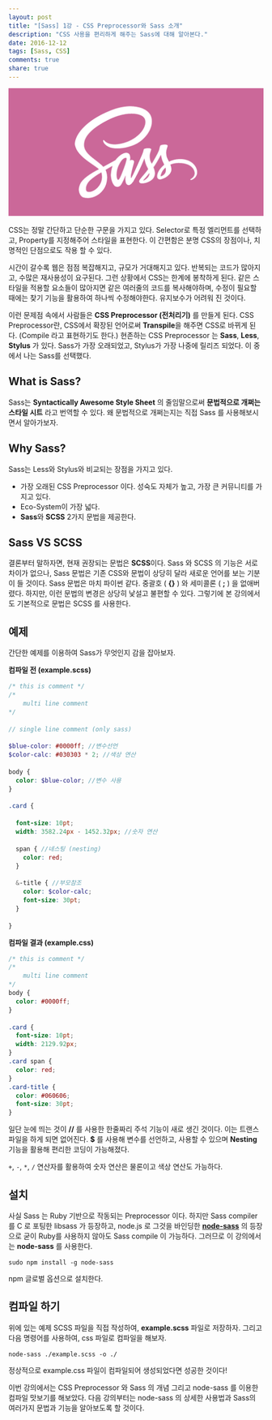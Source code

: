 ```yaml
---
layout: post
title: "[Sass] 1강 - CSS Preprocessor와 Sass 소개"
description: "CSS 사용을 편리하게 해주는 Sass에 대해 알아본다."
date: 2016-12-12
tags: [Sass, CSS]
comments: true
share: true
---
```


![](/images/sass.png)

CSS는 정말 간단하고 단순한 구문을 가지고 있다. Selector로 특정 엘리먼트를 선택하고, Property를 지정해주어 스타일을 표현한다. 이 간편함은 분명 CSS의 장점이나, 치명적인 단점으로도 작용 할 수 있다.

시간이 갈수록 웹은 점점 복잡해지고, 규모가 거대해지고 있다. 반복되는 코드가 많아지고, 수많은 재사용성이 요구된다. 그런 상황에서 CSS는 한계에 봉착하게 된다. 같은 스타일을 적용할 요소들이 많아지면 같은 여러줄의 코드를 복사해야하며, 수정이 필요할 때에는 찾기 기능을 활용하여 하나씩 수정해야한다. 유지보수가 어려워 진 것이다.

이런 문제점 속에서 사람들은 **CSS Preprocessor (전처리기)** 를 만들게 된다. CSS Preprocessor란, CSS에서 확장된 언어로써 **Transpile**을 해주면 CSS로 바뀌게 된다. (Compile 라고 표현하기도 한다.) 현존하는 CSS Preprocessor 는 **Sass**, **Less**, **Stylus** 가 있다. Sass가 가장 오래되었고, Stylus가 가장 나중에 릴리즈 되었다. 이 중에서 나는 Sass를 선택했다.

## What is Sass?

Sass는 **Syntactically Awesome Style Sheet** 의 줄임말으로써 **문법적으로 개쩌는 스타일 시트** 라고 번역할 수 있다. 왜 문법적으로 개쩌는지는 직접 Sass 를 사용해보시면서 알아가보자.

## Why Sass?

Sass는 Less와 Stylus와 비교되는 장점을 가지고 있다.

* 가장 오래된 CSS Preprocessor 이다. 성숙도 자체가 높고, 가장 큰 커뮤니티를 가지고 있다.
* Eco-System이 가장 넓다.
* **Sass**와 **SCSS** 2가지 문법을 제공한다.

## Sass VS SCSS

결론부터 말하자면, 현재 권장되는 문법은 **SCSS**이다. Sass 와 SCSS 의 기능은 서로 차이가 없으나, Sass 문법은 기존 CSS와 문법이 상당히 달라 새로운 언어를 보는 기분이 들 것이다. Sass 문법은 마치 파이썬 같다. 중괄호 ( **{}** ) 와 세미콜론 ( **;** ) 을 없애버렸다. 하지만, 이런 문법의 변경은 상당히 낯설고 불편할 수 있다. 그렇기에 본 강의에서도 기본적으로 문법은 SCSS 를 사용한다.

## 예제

간단한 예제를 이용하여 Sass가 무엇인지 감을 잡아보자.

**컴파일 전 (example.scss)**

```scss
/* this is comment */
/*
	multi line comment
*/

// single line comment (only sass)

$blue-color: #0000ff; //변수선언
$color-calc: #030303 * 2; //색상 연산

body {
  color: $blue-color; //변수 사용
}

.card {

  font-size: 10pt;
  width: 3582.24px - 1452.32px; //숫자 연산

  span { //네스팅 (nesting)
    color: red;
  }

  &-title { //부모참조
    color: $color-calc;
    font-size: 30pt;
  }

}
```

**컴파일 결과 (example.css)**

```css
/* this is comment */
/*
	multi line comment
*/
body {
  color: #0000ff;
}

.card {
  font-size: 10pt;
  width: 2129.92px;
}
.card span {
  color: red;
}
.card-title {
  color: #060606;
  font-size: 30pt;
}
```

일단 눈에 띄는 것이 **//** 를 사용한 한줄짜리 주석 기능이 새로 생긴 것이다. 이는 트랜스파일을 하게 되면 없어진다. **$** 를 사용해 변수를 선언하고, 사용할 수 있으며 **Nesting** 기능을 활용해 편리한 코딩이 가능해졌다.

`+`, `-`, `*`, `/` 연산자를 활용하여 숫자 연산은 물론이고 색상 연산도 가능하다.

## 설치

사실 Sass 는 Ruby 기반으로 작동되는 Preprocessor 이다. 하지만 Sass compiler 를 C 로 포팅한 libsass 가 등장하고, node.js 로 그것을 바인딩한 **[node-sass](https://www.npmjs.com/package/node-sass)** 의 등장으로 굳이 Ruby를 사용하지 않아도 Sass compile 이 가능하다. 그러므로 이 강의에서는 **node-sass** 를 사용한다. 

```shell
sudo npm install -g node-sass
```

npm 글로벌 옵션으로 설치한다.

## 컴파일 하기

위에 있는 예제 SCSS 파일을 직접 작성하여, **example.scss** 파일로 저장하자. 그리고 다음 명령어를 사용하여, css 파일로 컴파일을 해보자.

```shell
node-sass ./example.scss -o ./
```

정상적으로 example.css 파일이 컴파일되어 생성되었다면 성공한 것이다!

이번 강의에서는 CSS Preprocessor 와 Sass 의 개념 그리고 node-sass 를 이용한 컴파일 맛보기를 해보았다. 다음 강의부터는 node-sass 의 상세한 사용법과 Sass의 여러가지 문법과 기능을 알아보도록 할 것이다.
